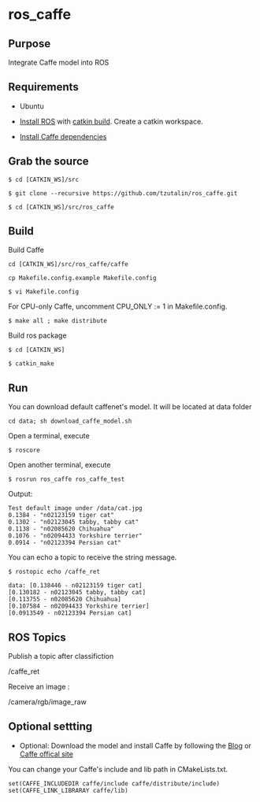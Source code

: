 # ros_caffe

## Purpose
Integrate Caffe model into ROS

## Requirements
* Ubuntu

* [Install ROS](http://wiki.ros.org/ROS/Installation) with [catkin build](http://wiki.ros.org/ROS/Tutorials/InstallingandConfiguringROSEnvironment). Create a catkin workspace.

* [Install Caffe dependencies](http://caffe.berkeleyvision.org/installation.html)

## Grab the source
`$ cd [CATKIN_WS]/src`

`$ git clone --recursive https://github.com/tzutalin/ros_caffe.git`

`$ cd [CATKIN_WS]/src/ros_caffe`

## Build
Build Caffe

`cd [CATKIN_WS]/src/ros_caffe/caffe`

`cp Makefile.config.example Makefile.config`

`$ vi Makefile.config`

For CPU-only Caffe, uncomment CPU_ONLY := 1 in Makefile.config.

`$ make all ; make distribute`

Build ros package

`$ cd [CATKIN_WS]`

`$ catkin_make`

## Run

You can download default caffenet's model. It will be located at data folder

`cd data; sh download_caffe_model.sh`

Open a terminal, execute

`$ roscore`

Open another terminal, execute

`$ rosrun ros_caffe ros_caffe_test`

Output:

	Test default image under /data/cat.jpg
	0.1384 - "n02123159 tiger cat"
	0.1302 - "n02123045 tabby, tabby cat"
	0.1138 - "n02085620 Chihuahua"
	0.1076 - "n02094433 Yorkshire terrier"
	0.0914 - "n02123394 Persian cat"

You can echo a topic to receive the string message.

`$ rostopic echo /caffe_ret`

	data: [0.138446 - n02123159 tiger cat]
	[0.130182 - n02123045 tabby, tabby cat]
	[0.113755 - n02085620 Chihuahua]
	[0.107584 - n02094433 Yorkshire terrier]
	[0.0913549 - n02123394 Persian cat]

## ROS Topics

Publish a topic after classifiction

/caffe_ret

Receive an image :

/camera/rgb/image_raw

## Optional settting
* Optional: Download the model and install Caffe by following the [Blog](http://tzutalin.blogspot.tw/2015/06/setup-caffe.html) or [Caffe offical site](http://caffe.berkeleyvision.org/installation.html)

You can change your Caffe's include and lib path in CMakeLists.txt.

	set(CAFFE_INCLUDEDIR caffe/include caffe/distribute/include)
	set(CAFFE_LINK_LIBRARAY caffe/lib)

